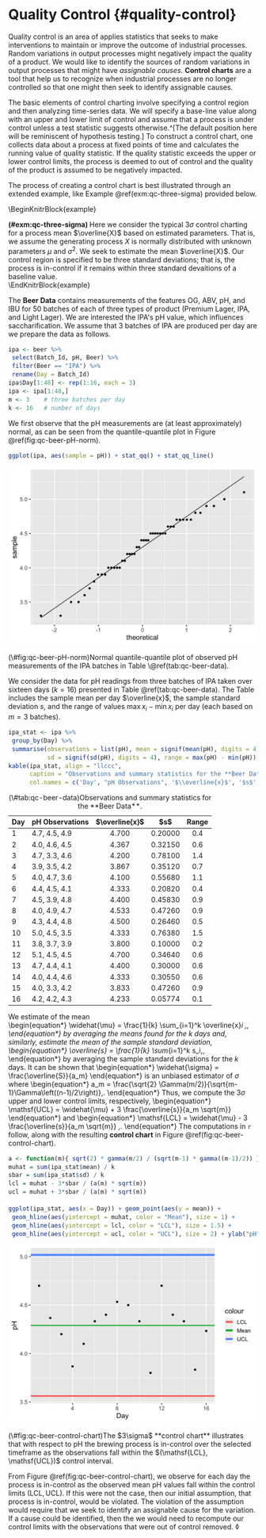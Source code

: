 

<!-- \newcommand{\Var}{\operatorname{Var}} -->
<!-- \newcommand{\E}{\operatorname{E}} -->
<!-- \newcommand{\se}{\mathsf{se}} -->

# Quality Control {#quality-control}


Quality control is an area of applies statistics that seeks to make interventions to maintain or improve the outcome of industrial processes. Random variations in output processes might negatively impact the quality of a product. We would like to identify the sources of random variations in output processes that might have *assignable causes*. **Control charts** are a tool that help us to recognize when industrial processes are no longer controlled so that one might then seek to identify assignable causes. 

The basic elements of control charting involve specifying a control region and then analyzing time-series data. We will specify a base-line value along with an upper and lower limit of control and assume that a process is under control unless a test statistic suggests otherwise.^[The default position here will be reminiscent of hypothesis testing.] To construct a control chart, one collects data about a process at fixed points of time and calculates the running value of quality statistic. If the quality statistic exceeds the upper or lower control limits, the process is deemed to out of control and the quality of the product is assumed to be negatively impacted. 

The process of creating a control chart is best illustrated through an extended example, like Example \@ref(exm:qc-three-sigma) provided below. 

\BeginKnitrBlock{example}<div class="example"><span class="example" id="exm:qc-three-sigma"><strong>(\#exm:qc-three-sigma) </strong></span>Here we  consider the typical $3 \sigma$ control charting for a process mean $\overline{X}$ based on estimated parameters. That is, we assume the generating process $X$ is normally distributed with unknown parameters $\mu$ and $\sigma^2$. We seek to estimate the mean $\overline{X}$. Our control region is specified to be three standard deviations; that is, the process is in-control if it remains within three standard devaitions of a baseline value.</div>\EndKnitrBlock{example}

The **Beer Data** contains measurements of the features OG, ABV, pH, and IBU for $50$ batches of each of three types of product (Premium Lager, IPA, and Light Lager). We are interested the IPA's pH value, which influences saccharification. We assume that 3 batches of IPA are produced per day are we prepare the data as follows.


```r
ipa <- beer %>% 
 select(Batch_Id, pH, Beer) %>% 
 filter(Beer == "IPA") %>% 
 rename(Day = Batch_Id)
ipa$Day[1:48] <- rep(1:16, each = 3)
ipa <- ipa[1:48,]
m <- 3    # three batches per day
k <- 16   # number of days
```

We first observe that the pH measurements are (at least approximately) normal, as can be seen from the quantile-quantile plot in Figure \@ref(fig:qc-beer-pH-norm).   


```r
ggplot(ipa, aes(sample = pH)) + stat_qq() + stat_qq_line()
```

<div class="figure">
<img src="08-quality-control_files/figure-html/qc-beer-pH-norm-1.png" alt="Normal quantile-quantile plot of observed pH measurements of the IPA batches in Table \@ref(tab:qc-beer-data)." width="672" />
<p class="caption">(\#fig:qc-beer-pH-norm)Normal quantile-quantile plot of observed pH measurements of the IPA batches in Table \@ref(tab:qc-beer-data).</p>
</div>

We consider the data for pH readings from three batches of IPA taken over sixteen days ($k = 16$) presented in Table \@ref(tab:qc-beer-data). The Table includes the sample mean per day $\overline{x}$, the sample standard deviation $s$, and the range of values $\max{x_i} - \min{x_i}$ per day (each based on $m=3$ batches).   


```r
ipa_stat <- ipa %>% 
 group_by(Day) %>% 
 summarise(observations = list(pH), mean = signif(mean(pH), digits = 4), 
           sd = signif(sd(pH), digits = 4), range = max(pH) - min(pH))
kable(ipa_stat, align = "llccc", 
      caption = "Observations and summary statistics for the **Beer Data**.",
      col.names = c('Day', "pH Observations", '$\\overline{x}$', '$s$', 'Range'))
```

<table>
<caption>(\#tab:qc-beer-data)Observations and summary statistics for the **Beer Data**.</caption>
 <thead>
  <tr>
   <th style="text-align:left;"> Day </th>
   <th style="text-align:left;"> pH Observations </th>
   <th style="text-align:center;"> $\overline{x}$ </th>
   <th style="text-align:center;"> $s$ </th>
   <th style="text-align:center;"> Range </th>
  </tr>
 </thead>
<tbody>
  <tr>
   <td style="text-align:left;"> 1 </td>
   <td style="text-align:left;"> 4.7, 4.5, 4.9 </td>
   <td style="text-align:center;"> 4.700 </td>
   <td style="text-align:center;"> 0.20000 </td>
   <td style="text-align:center;"> 0.4 </td>
  </tr>
  <tr>
   <td style="text-align:left;"> 2 </td>
   <td style="text-align:left;"> 4.0, 4.6, 4.5 </td>
   <td style="text-align:center;"> 4.367 </td>
   <td style="text-align:center;"> 0.32150 </td>
   <td style="text-align:center;"> 0.6 </td>
  </tr>
  <tr>
   <td style="text-align:left;"> 3 </td>
   <td style="text-align:left;"> 4.7, 3.3, 4.6 </td>
   <td style="text-align:center;"> 4.200 </td>
   <td style="text-align:center;"> 0.78100 </td>
   <td style="text-align:center;"> 1.4 </td>
  </tr>
  <tr>
   <td style="text-align:left;"> 4 </td>
   <td style="text-align:left;"> 3.9, 3.5, 4.2 </td>
   <td style="text-align:center;"> 3.867 </td>
   <td style="text-align:center;"> 0.35120 </td>
   <td style="text-align:center;"> 0.7 </td>
  </tr>
  <tr>
   <td style="text-align:left;"> 5 </td>
   <td style="text-align:left;"> 4.0, 4.7, 3.6 </td>
   <td style="text-align:center;"> 4.100 </td>
   <td style="text-align:center;"> 0.55680 </td>
   <td style="text-align:center;"> 1.1 </td>
  </tr>
  <tr>
   <td style="text-align:left;"> 6 </td>
   <td style="text-align:left;"> 4.4, 4.5, 4.1 </td>
   <td style="text-align:center;"> 4.333 </td>
   <td style="text-align:center;"> 0.20820 </td>
   <td style="text-align:center;"> 0.4 </td>
  </tr>
  <tr>
   <td style="text-align:left;"> 7 </td>
   <td style="text-align:left;"> 4.5, 3.9, 4.8 </td>
   <td style="text-align:center;"> 4.400 </td>
   <td style="text-align:center;"> 0.45830 </td>
   <td style="text-align:center;"> 0.9 </td>
  </tr>
  <tr>
   <td style="text-align:left;"> 8 </td>
   <td style="text-align:left;"> 4.0, 4.9, 4.7 </td>
   <td style="text-align:center;"> 4.533 </td>
   <td style="text-align:center;"> 0.47260 </td>
   <td style="text-align:center;"> 0.9 </td>
  </tr>
  <tr>
   <td style="text-align:left;"> 9 </td>
   <td style="text-align:left;"> 4.3, 4.4, 4.8 </td>
   <td style="text-align:center;"> 4.500 </td>
   <td style="text-align:center;"> 0.26460 </td>
   <td style="text-align:center;"> 0.5 </td>
  </tr>
  <tr>
   <td style="text-align:left;"> 10 </td>
   <td style="text-align:left;"> 5.0, 4.5, 3.5 </td>
   <td style="text-align:center;"> 4.333 </td>
   <td style="text-align:center;"> 0.76380 </td>
   <td style="text-align:center;"> 1.5 </td>
  </tr>
  <tr>
   <td style="text-align:left;"> 11 </td>
   <td style="text-align:left;"> 3.8, 3.7, 3.9 </td>
   <td style="text-align:center;"> 3.800 </td>
   <td style="text-align:center;"> 0.10000 </td>
   <td style="text-align:center;"> 0.2 </td>
  </tr>
  <tr>
   <td style="text-align:left;"> 12 </td>
   <td style="text-align:left;"> 5.1, 4.5, 4.5 </td>
   <td style="text-align:center;"> 4.700 </td>
   <td style="text-align:center;"> 0.34640 </td>
   <td style="text-align:center;"> 0.6 </td>
  </tr>
  <tr>
   <td style="text-align:left;"> 13 </td>
   <td style="text-align:left;"> 4.7, 4.4, 4.1 </td>
   <td style="text-align:center;"> 4.400 </td>
   <td style="text-align:center;"> 0.30000 </td>
   <td style="text-align:center;"> 0.6 </td>
  </tr>
  <tr>
   <td style="text-align:left;"> 14 </td>
   <td style="text-align:left;"> 4.0, 4.4, 4.6 </td>
   <td style="text-align:center;"> 4.333 </td>
   <td style="text-align:center;"> 0.30550 </td>
   <td style="text-align:center;"> 0.6 </td>
  </tr>
  <tr>
   <td style="text-align:left;"> 15 </td>
   <td style="text-align:left;"> 4.0, 3.3, 4.2 </td>
   <td style="text-align:center;"> 3.833 </td>
   <td style="text-align:center;"> 0.47260 </td>
   <td style="text-align:center;"> 0.9 </td>
  </tr>
  <tr>
   <td style="text-align:left;"> 16 </td>
   <td style="text-align:left;"> 4.2, 4.2, 4.3 </td>
   <td style="text-align:center;"> 4.233 </td>
   <td style="text-align:center;"> 0.05774 </td>
   <td style="text-align:center;"> 0.1 </td>
  </tr>
</tbody>
</table>

We estimate of the mean  
\begin{equation*}
 \widehat{\mu} = \frac{1}{k} \sum_{i=1}^k \overline{x}_i \,,
\end{equation*}
by averaging the means found for the $k$ days and, similarly, estimate the mean of the sample standard deviation,
\begin{equation*}
 \overline{s} = \frac{1}{k} \sum_{i=1}^k s_i\,,
\end{equation*}
by averaging the sample standard deviations for the $k$ days. It can be shown that 
\begin{equation*}
 \widehat{\sigma} = \frac{\overline{S}}{a_m} 
\end{equation*}
is an unbiased estimator of $\sigma$ where
\begin{equation*}
a_m = \frac{\sqrt{2} \Gamma(m/2)}{\sqrt{m-1}\Gamma\left((n-1)/2\right)}\,.
\end{equation*}
Thus, we compute the $3\sigma$ upper and lower control limits, respectively,
\begin{equation*}
 \mathsf{UCL} = \widehat{\mu} + 3 \frac{\overline{s}}{a_m \sqrt{m}}
\end{equation*}
and 
\begin{equation*}
 \mathsf{LCL} = \widehat{\mu} - 3 \frac{\overline{s}}{a_m \sqrt{m}} \,.
\end{equation*}
The computations in `r` follow, along with the resulting **control chart** in Figure \@ref(fig:qc-beer-control-chart).   


```r
a <- function(m){ sqrt(2) * gamma(m/2) / (sqrt(m-1) * gamma((m-1)/2)) }
muhat = sum(ipa_stat$mean) / k
sbar = sum(ipa_stat$sd) / k
lcl = muhat - 3*sbar / (a(m) * sqrt(m))
ucl = muhat + 3*sbar / (a(m) * sqrt(m))

ggplot(ipa_stat, aes(x = Day)) + geom_point(aes(y = mean)) + 
 geom_hline(aes(yintercept = muhat, color = "Mean"), size = 1) + 
 geom_hline(aes(yintercept = lcl, color = "LCL"), size = 1.5) + 
 geom_hline(aes(yintercept = ucl, color = "UCL"), size = 2) + ylab("pH")
```

<div class="figure">
<img src="08-quality-control_files/figure-html/qc-beer-control-chart-1.png" alt="The $3\sigma$ **control chart** illustrates that with respect to pH the brewing process is in-control over the selected timeframe as the observations fall within the $(\mathsf{LCL}, \mathsf{UCL})$ control interval." width="672" />
<p class="caption">(\#fig:qc-beer-control-chart)The $3\sigma$ **control chart** illustrates that with respect to pH the brewing process is in-control over the selected timeframe as the observations fall within the $(\mathsf{LCL}, \mathsf{UCL})$ control interval.</p>
</div>

From Figure \@ref(fig:qc-beer-control-chart), we observe for each day the process is in-control as the observed mean pH values fall within the control limits $(\mathsf{LCL}, \mathsf{UCL})$. If this were not the case, then our initial assumption, that process is in-control, would be violated. The violation of the assumption would require that we seek to identify an assignable cause for the variation. If a cause could be identified, then the we would need to recompute our control limits with the observations that were out of control removed. $\lozenge$

